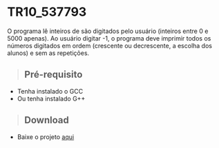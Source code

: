 # TR10_537793
O programa lê inteiros de são digitados pelo usuário (inteiros entre
0 e 5000 apenas). Ao usuário digitar -1, o programa deve imprimir todos os números digitados em ordem
(crescente ou decrescente, a escolha dos alunos) e sem as repetições.
> <h2>Pré-requisito</h2>
+ Tenha instalado o GCC
+ Ou tenha instalado G++
> <h2>Download</h2>
+ Baixe o projeto <a id="raw-url" href="https://raw.githubusercontent.com/zOlavoPYT/TR10_537793">aqui</a>
